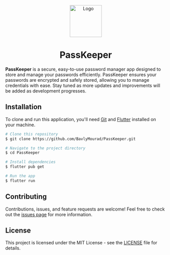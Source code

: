 <p align="center">
  <img src="https://github.com/user-attachments/assets/4fbc6959-5c47-4b78-a1e4-4ffe299182d7" alt="Logo" width="100" height="100">
</p>

<h1 align="center">PassKeeper</h1>


**PassKeeper** is a secure, easy-to-use password manager app designed to store and manage your passwords efficiently. PassKeeper ensures your passwords are encrypted and safely stored, allowing you to manage credentials with ease. Stay tuned as more updates and improvements will be added as development progresses.

## Installation

To clone and run this application, you'll need [Git](https://git-scm.com) and [Flutter](https://flutter.dev) installed on your machine.

```bash
# Clone this repository
$ git clone https://github.com/BavlyMourad/PassKeeper.git

# Navigate to the project directory
$ cd PassKeeper

# Install dependencies
$ flutter pub get

# Run the app
$ flutter run
```

## Contributing

Contributions, issues, and feature requests are welcome! Feel free to check out the [issues page](https://github.com/BavlyMourad/PassKeeper/issues) for more information.

## License

This project is licensed under the MIT License - see the [LICENSE](LICENSE) file for details.
